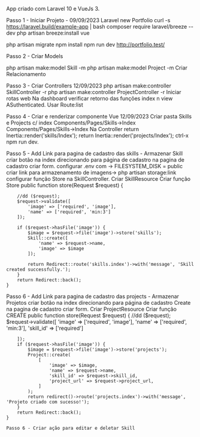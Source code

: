 App criado com Laravel 10 e VueJs 3.

Passo 1 - Iniciar Projeto - 09/09/2023
Laravel new Portfolio
curl -s https://laravel.build/example-app | bash
composer require laravel/breeze --dev
php artisan breeze:install vue
 
php artisan migrate
npm install
npm run dev
http://portfolio.test/

Passo 2 - Criar Models

php artisan make:model Skill -m
php artisan make:model Project -m
Criar Relacionamento

Passo 3 - Criar Controllers 12/09/2023
php artisan make:controller SkillController -r
php artisan make:controller ProjectController -r
Iniciar rotas web
Na dashboard verificar retorno das funções index n view ASuthenticated.
Usar Route:list

Passo 4 - Criar e renderizar componente Vue 12/09/2023
Criar pasta Skills e Projects c/ index
Components/Pages/Skills->Index
Components/Pages/Skills->Index
Na Controller
return Inertia::render('skills/Index');
return Inertia::render('projects/Index');
ctrl-x 
npm run dev.

Passo 5 - Add Link para pagina de cadastro das skills - Armazenar Skill
criar botão na index direcionando para página de cadastro
na pagina de cadastro criar form.
configurar .env com ->  FILESYSTEM_DISK = public
criar link para armazenamento de imagens->  php artisan storage:link
configurar função Store na SkillController.
Criar SkillResource
Criar função Store
   public function store(Request $request)
    {

        //dd ($request);
        $request->validate([
            'image' => ['required', 'image'],
            'name' => ['required', 'min:3']
        ]);

        if ($request->hasFile('image')) {
            $image = $request->file('image')->store('skills');
            Skill::create([
                'name' => $request->name,
                'image' => $image
            ]);

            return Redirect::route('skills.index')->with('message', 'Skill created successfully.');
        }
        return Redirect::back();
    }


Passo 6 - Add Link para pagina de cadastro das projects - Armazenar Projetos
criar botão na index direcionando para página de cadastro Create
na pagina de cadastro criar form.
Criar ProjectResource
Criar função CREATE
   public function store(Request $request)
    {
        //dd ($request);
        $request->validate([
            'image' => ['required', 'image'],
            'name' => ['required', 'min:3'],
            'skill_id' => ['required']

        ]);
        if ($request->hasFile('image')) {
            $image = $request->file('image')->store('projects');
            Project::create(
                [
                    'image' => $image,
                    'name' => $request->name,
                    'skill_id' => $request->skill_id,
                    'project_url' => $request->project_url,
                ]
            );
            return redirect()->route('projects.index')->with('message', 'Projeto criado com sucesso!');
        }
        return Redirect::back();
    }

    Passo 6 - Criar ação para editar e deletar Skill
    









